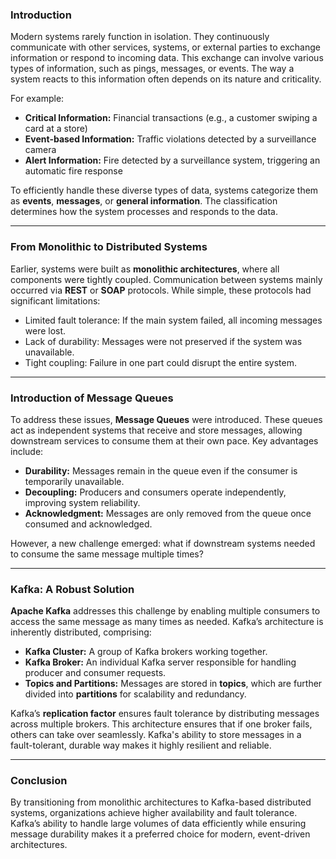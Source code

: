 ### Introduction

Modern systems rarely function in isolation. They continuously communicate with other services, systems, or external parties to exchange information or respond to incoming data. This exchange can involve various types of information, such as pings, messages, or events. The way a system reacts to this information often depends on its nature and criticality.

For example:

* **Critical Information:** Financial transactions (e.g., a customer swiping a card at a store)
* **Event-based Information:** Traffic violations detected by a surveillance camera
* **Alert Information:** Fire detected by a surveillance system, triggering an automatic fire response

To efficiently handle these diverse types of data, systems categorize them as **events**, **messages**, or **general information**. The classification determines how the system processes and responds to the data.

---

### From Monolithic to Distributed Systems

Earlier, systems were built as **monolithic architectures**, where all components were tightly coupled. Communication between systems mainly occurred via **REST** or **SOAP** protocols. While simple, these protocols had significant limitations:

* Limited fault tolerance: If the main system failed, all incoming messages were lost.
* Lack of durability: Messages were not preserved if the system was unavailable.
* Tight coupling: Failure in one part could disrupt the entire system.

---

### Introduction of Message Queues

To address these issues, **Message Queues** were introduced. These queues act as independent systems that receive and store messages, allowing downstream services to consume them at their own pace. Key advantages include:

* **Durability:** Messages remain in the queue even if the consumer is temporarily unavailable.
* **Decoupling:** Producers and consumers operate independently, improving system reliability.
* **Acknowledgment:** Messages are only removed from the queue once consumed and acknowledged.

However, a new challenge emerged: what if downstream systems needed to consume the same message multiple times?

---

### Kafka: A Robust Solution

**Apache Kafka** addresses this challenge by enabling multiple consumers to access the same message as many times as needed. Kafka’s architecture is inherently distributed, comprising:

* **Kafka Cluster:** A group of Kafka brokers working together.
* **Kafka Broker:** An individual Kafka server responsible for handling producer and consumer requests.
* **Topics and Partitions:** Messages are stored in **topics**, which are further divided into **partitions** for scalability and redundancy.

Kafka’s **replication factor** ensures fault tolerance by distributing messages across multiple brokers. This architecture ensures that if one broker fails, others can take over seamlessly. Kafka's ability to store messages in a fault-tolerant, durable way makes it highly resilient and reliable.

---

### Conclusion

By transitioning from monolithic architectures to Kafka-based distributed systems, organizations achieve higher availability and fault tolerance. Kafka’s ability to handle large volumes of data efficiently while ensuring message durability makes it a preferred choice for modern, event-driven architectures.

